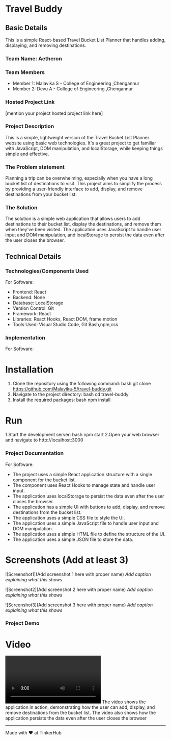 # Travel Buddy


## Basic Details

This is a simple React-based Travel Bucket List Planner that handles adding, displaying, and removing destinations. 

### Team Name: Aetheron


### Team Members
- Member 1: Malavika S - College of Engineering ,Chengannur
- Member 2: Devu A - College of Engineering ,Chengannur


### Hosted Project Link
[mention your project hosted project link here]

### Project Description
This is a simple, lightweight version of the Travel Bucket List Planner website using basic web technologies. It's a great project to get familiar with JavaScript, DOM manipulation, and localStorage, while keeping things simple and effective.

### The Problem statement
Planning a trip can be overwhelming, especially when you have a long bucket list of destinations to visit. This
project aims to simplify the process by providing a user-friendly interface to add, display, and remove destinations
from your bucket list.

### The Solution
The solution is a simple web application that allows users to add destinations to their bucket list, display the
destinations, and remove them when they've been visited. The application uses JavaScript to handle user input
and DOM manipulation, and localStorage to persist the data even after the user closes the browser.



## Technical Details
### Technologies/Components Used
For Software:
- Frontend: React
- Backend: None
- Database: LocalStorage
- Version Control: Git
- Framework: React
- Libraries: React Hooks, React DOM, frame motion
- Tools Used: Visual Studio Code, Git Bash,npm,css



### Implementation
For Software: 
# Installation
1. Clone the repository using the following command:
bash
git clone https://github.com/Malavika-5/travel-buddy.git
2. Navigate to the project directory:
bash
cd travel-buddy
3. Install the required packages:
bash
npm install

# Run
1.Start the development server:
bash
npm start
2.Open your web browser and navigate to http://localhost:3000


### Project Documentation
For Software: 
- The project uses a simple React application structure with a single component for the bucket list.
- The component uses React Hooks to manage state and handle user input.
- The application uses localStorage to persist the data even after the user closes the browser.
- The application has a simple UI with buttons to add, display, and remove destinations from the bucket
list.
- The application uses a simple CSS file to style the UI.
- The application uses a simple JavaScript file to handle user input and DOM manipulation.
- The application uses a simple HTML file to define the structure of the UI.
- The application uses a simple JSON file to store the data.



# Screenshots (Add at least 3)
![Screenshot1](Add screenshot 1 here with proper name)
*Add caption explaining what this shows*

![Screenshot2](Add screenshot 2 here with proper name)
*Add caption explaining what this shows*

![Screenshot3](Add screenshot 3 here with proper name)
*Add caption explaining what this shows*





### Project Demo
# Video
![Screen Recording](https://raw.githubusercontent.com/Malavika-5/travel-buddy/main/assets/Travel-buddy.mp4)
The video shows the application in action, demonstrating how the user can add, display, and remove destinations from the
bucket list. The video also shows how the application persists the data even after the user closes the browser



---
Made with ❤️ at TinkerHub
